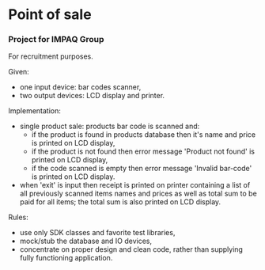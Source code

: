 # Point of sale

### Project for IMPAQ Group
For recruitment purposes.

Given:
- one input device: bar codes scanner,
- two output devices: LCD display and printer.

Implementation:
- single product sale: products bar code is scanned and:
    - if the product is found in products database then it's name and price is printed on LCD display,
    - if the product is not found then error message 'Product not found' is printed on LCD display,
    - if the code scanned is empty then error message 'Invalid bar-code' is printed on LCD display.
- when 'exit' is input then receipt is printed on printer containing a list of all previously scanned items names and prices as well as total sum to be paid for all items; the total sum is also printed on LCD display.

Rules:
- use only SDK classes and favorite test libraries,
- mock/stub the database and IO devices,
- concentrate on proper design and clean code, rather than supplying fully functioning application.